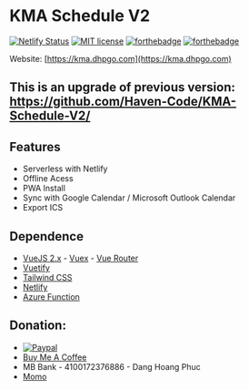 
# KMA Schedule V2
[![Netlify Status](https://api.netlify.com/api/v1/badges/4b0ebbc3-a651-4e60-a105-22833234fd82/deploy-status)](https://app.netlify.com/sites/kma-schedule/deploys) [![MIT license](https://img.shields.io/badge/License-MIT-blue.svg)](https://hv-iss-tracking.netlify.app/)
[![forthebadge](https://forthebadge.com/images/badges/built-with-love.svg)](https://forthebadge.com) [![forthebadge](https://forthebadge.com/images/badges/made-with-vue.svg)](https://forthebadge.com)

Website: [https://kma.dhpgo.com](https://kma.dhpgo.com)

## This is an upgrade of previous version: https://github.com/Haven-Code/KMA-Schedule-V2/

## Features

 - Serverless with Netlify
 - Offline Acess
 - PWA Install
 - Sync with Google Calendar / Microsoft Outlook Calendar
 - Export ICS

## Dependence
- [VueJS 2.x](https://vuejs.org/) - [Vuex](https://vuex.vuejs.org/) - [Vue Router](https://router.vuejs.org/)
- [Vuetify](https://vuetifyjs.com/)
- [Tailwind CSS](https://tailwindcss.com/)
- [Netlify](https://www.netlify.com/)
- [Azure Function](https://azure.microsoft.com/en-us/services/functions/)

## Donation:
- [<img src="https://img.shields.io/badge/paypal-%2300457C.svg?&style=for-the-badge&logo=paypal&logoColor=white" title="Paypal" alt="Paypal"/>](paypal.me/phuchptty)
- [Buy Me A Coffee](buymeacoff.ee/phuchptty)
- MB Bank - 4100172376886 - Dang Hoang Phuc
- [Momo](https://nhantien.momo.vn/Gjs532xiR34)
